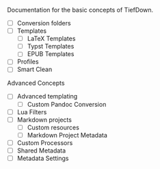 Documentation for the basic concepts of TiefDown.

- [ ] Conversion folders
- [ ] Templates
  - [ ] LaTeX Templates
  - [ ] Typst Templates
  - [ ] EPUB Templates
- [ ] Profiles
- [ ] Smart Clean

Advanced Concepts

- [ ] Advanced templating
  - [ ] Custom Pandoc Conversion
- [ ] Lua Filters
- [ ] Markdown projects
  - [ ] Custom resources
  - [ ] Markdown Project Metadata
- [ ] Custom Processors
- [ ] Shared Metadata
- [ ] Metadata Settings
